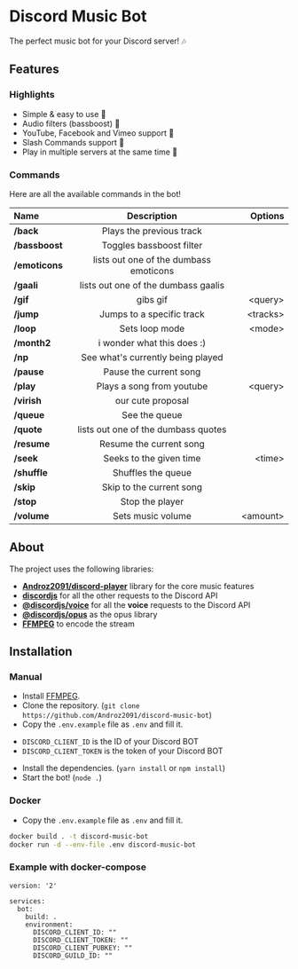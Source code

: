 # Discord Music Bot

The perfect music bot for your Discord server! 🎶

## Features

### Highlights

* Simple & easy to use 🤘
* Audio filters (bassboost) 🎸
* YouTube, Facebook and Vimeo support 🌌
* Slash Commands support 🤖
* Play in multiple servers at the same time 🚗

### Commands

Here are all the available commands in the bot!

|      Name      |              Description               |  Options  |
|:---------------|:--------------------------------------:|----------:|
|   **/back**    |        Plays the previous track        |           |
| **/bassboost** |        Toggles bassboost filter        |           |
| **/emoticons** | lists out one of the dumbass emoticons |           |
|   **/gaali**   |  lists out one of the dumbass gaalis   |           |
|    **/gif**    |                gibs gif                | \<query>  |
|   **/jump**    |       Jumps to a specific track        | \<tracks> |
|   **/loop**    |             Sets loop mode             |  \<mode>  |
|  **/month2**   |       i wonder what this does :)       |           |
|    **/np**     |   See what's currently being played    |           |
|   **/pause**   |         Pause the current song         |           |
|   **/play**    |       Plays a song from youtube        | \<query>  |
|  **/virish**   |           our cute proposal            |           |
|   **/queue**   |             See the queue              |           |
|   **/quote**   |  lists out one of the dumbass quotes   |           |
|  **/resume**   |        Resume the current song         |           |
|   **/seek**    |        Seeks to the given time         |  \<time>  |
|  **/shuffle**  |           Shuffles the queue           |           |
|   **/skip**    |        Skip to the current song        |           |
|   **/stop**    |            Stop the player             |           |
|  **/volume**   |           Sets music volume            | \<amount> |

## About

The project uses the following libraries:

* **[Androz2091/discord-player](https://github.com/Androz2091/discord-player)** library for the core music features
* **[discordjs](https://github.com/discordjs/discord.js)** for all the other requests to the Discord API
* **[@discordjs/voice](https://github.com/discordjs/voice)** for all the **voice** requests to the Discord API
* **[@discordjs/opus](https://github.com/discordjs/opus)** as the opus library
* **[FFMPEG](https://ffmpeg.org)** to encode the stream

## Installation

### Manual
* Install [FFMPEG](https://ffmpeg.org).
* Clone the repository. (`git clone https://github.com/Androz2091/discord-music-bot`)
* Copy the `.env.example` file as `.env` and fill it.
 - `DISCORD_CLIENT_ID` is the ID of your Discord BOT
 - `DISCORD_CLIENT_TOKEN` is the token of your Discord BOT
* Install the dependencies. (`yarn install` or `npm install`)
* Start the bot! (`node .`)

### Docker 
* Copy the `.env.example` file as `.env` and fill it.
```sh
docker build . -t discord-music-bot
docker run -d --env-file .env discord-music-bot 
```

### Example with docker-compose
```
version: '2'

services:
  bot:
    build: .
    environment:
      DISCORD_CLIENT_ID: ""
      DISCORD_CLIENT_TOKEN: ""
      DISCORD_CLIENT_PUBKEY: ""
      DISCORD_GUILD_ID: ""
```
